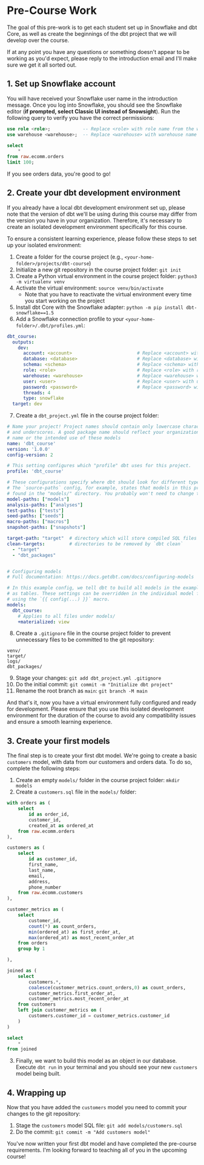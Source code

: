 # Pre-Course Work

The goal of this pre-work is to get each student set up in Snowflake and dbt Core, as well as create the beginnings of the dbt project that we will develop over the course.

If at any point you have any questions or something doesn't appear to be working as you'd expect, please reply to the introduction email and I'll make sure we get it all sorted out.

## 1. Set up Snowflake account

You will have received your Snowflake user name in the introduction message. Once you log into Snowflake, you should see the Snowflake editor (**if prompted, select Classic UI instead of Snowsight**). Run the following query to verify you have the correct permissions:

```sql
use role <role>;            -- Replace <role> with role name from the welcome email
use warehouse <warehouse>;  -- Replace <warehouse> with warehouse name from the welcome email

select
    *
from raw.ecomm.orders
limit 100;
```

If you see orders data, you're good to go!

## 2. Create your dbt development environment

If you already have a local dbt development environment set up, please note that the version of dbt we'll be using during this course may differ from the version you have in your organization. Therefore, it's necessary to create an isolated development environment specifically for this course.

To ensure a consistent learning experience, please follow these steps to set up your isolated environment:

1. Create a folder for the course project (e.g., `<your-home-folder>/projects/dbt-course`)
2. Initialize a new git repository in the course project folder: `git init`
3. Create a Python virtual environment in the course project folder: `python3 -m virtualenv venv`
4. Activate the virtual environment: `source venv/bin/activate`
    * Note that you have to reactivate the virtual environment every time you start working on the project
5. Install dbt Core with the Snowflake adapter: `python -m pip install dbt-snowflake==1.5`
6. Add a Snowflake connection profile to your `<your-home-folder>/.dbt/profiles.yml`:

```yml
dbt_course:
  outputs:
    dev:
      account: <account>                        # Replace <account> with account name from the welcome email
      database: <database>                      # Replace <database> with database name from the welcome email
      schema: <schema>                          # Replace <schema> with schema name from the welcome email
      role: <role>                              # Replace <role> with role name from the welcome email
      warehouse: <warehouse>                    # Replace <warehouse> with warehouse name from the welcome email
      user: <user>                              # Replace <user> with user name from the welcome email
      password: <password>                      # Replace <password> with password from the welcome email
      threads: 4
      type: snowflake
  target: dev
```
7. Create a `dbt_project.yml` file in the course project folder:

```yml
# Name your project! Project names should contain only lowercase characters
# and underscores. A good package name should reflect your organization's
# name or the intended use of these models
name: 'dbt_course'
version: '1.0.0'
config-version: 2

# This setting configures which "profile" dbt uses for this project.
profile: 'dbt_course'

# These configurations specify where dbt should look for different types of files.
# The `source-paths` config, for example, states that models in this project can be
# found in the "models/" directory. You probably won't need to change these!
model-paths: ["models"]
analysis-paths: ["analyses"]
test-paths: ["tests"]
seed-paths: ["seeds"]
macro-paths: ["macros"]
snapshot-paths: ["snapshots"]

target-path: "target"  # directory which will store compiled SQL files
clean-targets:         # directories to be removed by `dbt clean`
  - "target"
  - "dbt_packages"


# Configuring models
# Full documentation: https://docs.getdbt.com/docs/configuring-models

# In this example config, we tell dbt to build all models in the example/ directory
# as tables. These settings can be overridden in the individual model files
# using the `{{ config(...) }}` macro.
models:
  dbt_course:
    # Applies to all files under models/
    +materialized: view
```
8. Create a `.gitignore` file in the course project folder to prevent unnecessary files to be committed to the git repository:

```
venv/
target/
logs/
dbt_packages/
```
9. Stage your changes: `git add dbt_project.yml .gitignore`
10. Do the initial commit: `git commit -m "Initialize dbt project"`
11. Rename the root branch as `main`: `git branch -M main`

And that's it, now you have a virtual environment fully configured and ready for development. Please ensure that you use this isolated development environment for the duration of the course to avoid any compatibility issues and ensure a smooth learning experience.

## 3. Create your first models

The final step is to create your first dbt model. We're going to create a basic `customers` model, with data from our customers and orders data. To do so, complete the following steps:

1. Create an empty `models/` folder in the course project folder: `mkdir models`
2. Create a `customers.sql` file in the `models/` folder:

```sql
with orders as (
    select
        id as order_id,
        customer_id,
        created_at as ordered_at
    from raw.ecomm.orders
), 

customers as (
    select
        id as customer_id,
        first_name,
        last_name,
        email,
        address,
        phone_number
    from raw.ecomm.customers
),

customer_metrics as (
    select
        customer_id,
        count(*) as count_orders,
        min(ordered_at) as first_order_at,
        max(ordered_at) as most_recent_order_at
    from orders
    group by 1

),

joined as (
    select
        customers.*,
        coalesce(customer_metrics.count_orders,0) as count_orders,
        customer_metrics.first_order_at,
        customer_metrics.most_recent_order_at
    from customers
    left join customer_metrics on (
        customers.customer_id = customer_metrics.customer_id
    )
)

select
    *
from joined
```

3. Finally, we want to build this model as an object in our database. Execute `dbt run` in your terminal and you should see your new `customers` model being built.

## 4. Wrapping up

Now that you have added the `customers` model you need to commit your changes to the git repository:

1. Stage the `customers` model SQL file: `git add models/customers.sql`
2. Do the commit: `git commit -m "Add customers model"`

You've now written your first dbt model and have completed the pre-course requirements. I'm looking forward to teaching all of you in the upcoming course!
